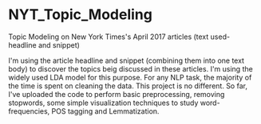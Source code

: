 # NYT_Topic_Modeling
Topic Modeling on New York Times's April 2017 articles (text used- headline and snippet)

I'm using the article headline and snippet (combining them into one text body) to discover the topics beig discussed in these articles. I'm using the widely used LDA model for this purpose.
For any NLP task, the majority of the time is spent on cleaning the data. This project is no different.
So far, I've uploaded the code to perform basic preprocessing, removing stopwords, some simple visualization techniques to study word-frequencies, POS tagging and Lemmatization.
